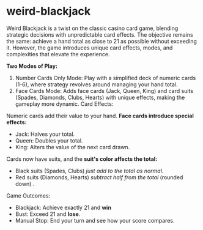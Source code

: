 # weird-blackjack
Weird Blackjack is a twist on the classic casino card game, blending strategic decisions with unpredictable card effects. The objective remains the same: achieve a hand total as close to 21 as possible without exceeding it. However, the game introduces unique card effects, modes, and complexities that elevate the experience.

**Two Modes of Play:**

1.  Number Cards Only Mode: Play with a simplified deck of numeric cards (1-6), where strategy revolves around managing your hand total.
2.  Face Cards Mode: Adds face cards (Jack, Queen, King) and card suits (Spades, Diamonds, Clubs, Hearts) with unique effects, making the gameplay more dynamic.
Card Effects:

Numeric cards add their value to your hand. **Face cards introduce special effects:**  
- Jack: Halves your total.  
- Queen: Doubles your total.  
- King: Alters the value of the next card drawn.  

Cards now have suits, and the **suit's color affects the total:**  
- Black suits (Spades, Clubs) _just add to the total as normal._  
- Red suits (Diamonds, Hearts) _subtract half from the total_ (rounded down) .  

Game Outcomes:  
- Blackjack: Achieve exactly 21 and **win**  
- Bust: Exceed 21 and **lose**.  
- Manual Stop: End your turn and see how your score compares.  
